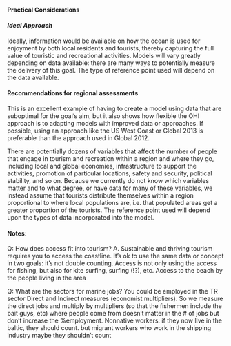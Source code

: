 #### Practical Considerations

#### *Ideal Approach*

Ideally, information would be available on how the ocean is used for enjoyment by both local residents and tourists, thereby capturing the full value of touristic and recreational activities. Models will vary greatly depending on data available: there are many ways to potentially measure the delivery of this goal. The type of reference point used will depend on the data available.

#### Recommendations for regional assessments

This is an excellent example of having to create a model using data that are suboptimal for the goal’s aim, but it also shows how flexible the OHI approach is to adapting models with improved data or approaches. If possible, using an approach like the US West Coast or Global 2013 is preferable than the approach used in Global 2012.

There are potentially dozens of variables that affect the number of people that engage in tourism and recreation within a region and where they go, including local and global economies, infrastructure to support the activities, promotion of particular locations, safety and security, political stability, and so on. Because we currently do not know which variables matter and to what degree, or have data for many of these variables, we instead assume that tourists distribute themselves within a region proportional to where local populations are, i.e. that populated areas get a greater proportion of the tourists. The reference point used will depend upon the types of data incorporated into the model.

#### Notes:

Q: How does access fit into tourism?
A. Sustainable and thriving tourism requires you to access the coastline. It’s ok to use the same data or concept in two goals: it’s not double counting. Access is not only using the access for fishing, but also for kite surfing, surfing (!?), etc. Access to the beach by the people living in the area

Q: What are the sectors for marine jobs?
You could be employed in the TR sector
Direct and Indirect measures (economist multipliers). So we measure the direct jobs and multiply by multipliers (so that the fishermen include the bait guys, etc) where people come from doesn’t matter in the # of jobs but don’t increase the %employment. Nonnative workers: if they now live in the baltic, they should count. but migrant workers who work in the shipping industry maybe they shouldn’t count


<!---From Baltic Workshop 2015--->
